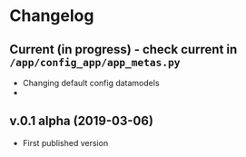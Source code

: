 # Changelog

## Current (in progress) - check current in `/app/config_app/app_metas.py`

- Changing default config datamodels
- 


## v.0.1 alpha (2019-03-06)

- First published version